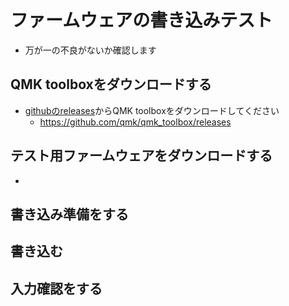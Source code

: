 # ファームウェアの書き込みテスト

* 万が一の不良がないか確認します

## QMK toolboxをダウンロードする

* [githubのreleases](https://github.com/qmk/qmk_toolbox/releases)からQMK toolboxをダウンロードしてください
  * https://github.com/qmk/qmk_toolbox/releases

## テスト用ファームウェアをダウンロードする

* 

## 書き込み準備をする

## 書き込む

## 入力確認をする